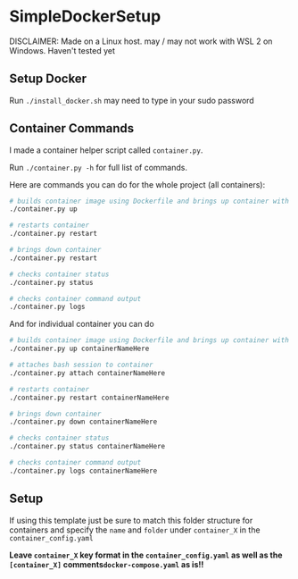 # SimpleDockerSetup

DISCLAIMER: Made on a Linux host. may / may not work with WSL 2 on Windows. Haven't tested yet

## Setup Docker

Run `./install_docker.sh` may need to type in your sudo password

## Container Commands

I made a container helper script called `container.py`.

Run `./container.py -h` for full list of commands.

Here are commands you can do for the whole project (all containers):

```bash
# builds container image using Dockerfile and brings up container with settings chosen in docker-compose.yaml 
./container.py up 

# restarts container
./container.py restart

# brings down container
./container.py restart

# checks container status
./container.py status

# checks container command output 
./container.py logs
```

And for individual container you can do

```bash
# builds container image using Dockerfile and brings up container with settings chosen in docker-compose.yaml 
./container.py up containerNameHere

# attaches bash session to container 
./container.py attach containerNameHere

# restarts container
./container.py restart containerNameHere

# brings down container
./container.py down containerNameHere

# checks container status
./container.py status containerNameHere

# checks container command output 
./container.py logs containerNameHere
```

## Setup

If using this template just be sure to match this folder structure for containers and specify the `name` and `folder` under `container_X` in the `container_config.yaml`

**Leave `container_X` key format in the `container_config.yaml` as well as the `[container_X]` comments`docker-compose.yaml` as is!!**
